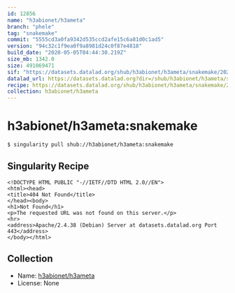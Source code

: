 ```yaml
---
id: 12856
name: "h3abionet/h3ameta"
branch: "phele"
tag: "snakemake"
commit: "5555cd3a0fa9342d535ccd2afe15c6a81d0c1ad5"
version: "94c32c1f9ea0f9a8981d24c0f87e4818"
build_date: "2020-05-05T04:44:30.219Z"
size_mb: 1342.0
size: 491069471
sif: "https://datasets.datalad.org/shub/h3abionet/h3ameta/snakemake/2020-05-05-5555cd3a-94c32c1f/94c32c1f9ea0f9a8981d24c0f87e4818.sif"
datalad_url: https://datasets.datalad.org?dir=/shub/h3abionet/h3ameta/snakemake/2020-05-05-5555cd3a-94c32c1f/
recipe: https://datasets.datalad.org/shub/h3abionet/h3ameta/snakemake/2020-05-05-5555cd3a-94c32c1f/Singularity
collection: h3abionet/h3ameta
---
```


# h3abionet/h3ameta:snakemake

```bash
$ singularity pull shub://h3abionet/h3ameta:snakemake
```

## Singularity Recipe

```singularity
<!DOCTYPE HTML PUBLIC "-//IETF//DTD HTML 2.0//EN">
<html><head>
<title>404 Not Found</title>
</head><body>
<h1>Not Found</h1>
<p>The requested URL was not found on this server.</p>
<hr>
<address>Apache/2.4.38 (Debian) Server at datasets.datalad.org Port 443</address>
</body></html>
```

## Collection

 - Name: [h3abionet/h3ameta](https://github.com/h3abionet/h3ameta)
 - License: None

